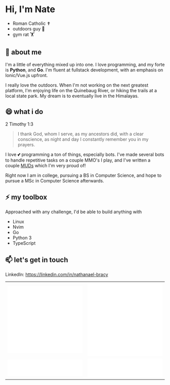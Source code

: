 # Hi, I'm Nate

 - Roman Catholic ✝️
 - outdoors guy 🌳
 - gym rat 🏋️

## 🔭 about me

I'm a little of everything mixed up into one. I love programming, and my forte is **Python**, and **Go**. I'm fluent at fullstack development, with an emphasis on Ionic/Vue.js upfront.

I really love the outdoors. When I'm not working on the next greatest platform, I'm enjoying life on the Quinebaug River, or hiking the trails at a local state park. My dream is to eventually live in the Himalayas.

## 😄 what i do

2 Timothy 1:3
<blockquote>
  I thank God, whom I serve, as my ancestors did, with a clear conscience, as night and day I constantly remember you in my prayers.
</blockquote>

I love 💕 programming a ton of things, especially bots. I've made several bots to handle repetitive tasks on a couple MMO's I play, and I've written a couple [MUDs](http://www.wikipedia.org/wiki/MUD) which I'm very proud of!

Right now I am in college, pursuing a BS in Computer Science, and hope to pursue a MSc in Computer Science afterwards.

## ⚡ my toolbox
Approached with any challenge, I'd be able to build anything with
 - Linux
 - Nvim
 - Go
 - Python 3
 - TypeScript

## 📫 let's get in touch

LinkedIn: https://linkedin.com/in/nathanael-bracy

<table>
  <tr>
    <td align="center">
      <img src="https://github.com/servusdei2018/servusdei2018/blob/main/metrics.classic.svg">
    </td>
    <td align="center">
      <img src="https://github.com/servusdei2018/servusdei2018/blob/main/metrics.plugin.achievements.svg">
    </td>
  </tr>
  <tr>
    <td align="center">
      <img src="https://github.com/servusdei2018/servusdei2018/blob/main/metrics.plugin.languages.svg">
    </td>
    <td align="center">
      <img src="https://github.com/servusdei2018/servusdei2018/blob/main/metrics.plugin.reactions.svg">
    </td>
  </tr>
</table>
